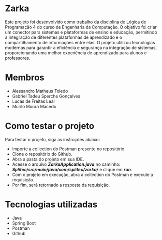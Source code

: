 # Zarka
Este projeto foi desenvolvido como trabalho da disciplina de Lógica de Programação 4 do curso de Engenharia da Computação. O objetivo foi criar um conector para sistemas e plataformas de ensino e educação, permitindo a integração de diferentes plataformas de aprendizado e o compartilhamento de informações entre elas. O projeto utilizou tecnologias modernas para garantir a eficiência e segurança na integração de sistemas, proporcionando uma melhor experiência de aprendizado para alunos e professores.

# Membros
- Alessandro Matheus Toledo
- Gabriel Tadeu Sperche Gonçalves
- Lucas de Freitas Leal
- Murilo Moura Macedo

# Como testar o projeto
Para testar o projeto, siga as instruções abaixo:

- Importe a collection do Postman presente no repositório.
- Clone o repositório do Github.
- Abra a pasta do projeto em sua IDE.
- Acesse o arquivo ***ZarkaApplication.java*** no caminho: ***Splitec/src/main/java/com/splitec/zarka/*** e clique em ***run***.
- Com o projeto em execução, abra a collection do Postman e execute a requisição.
- Por fim, será retornado a resposta da requisição.

# Tecnologias utilizadas
- Java
- Spring Boot
- Postman
- Github
